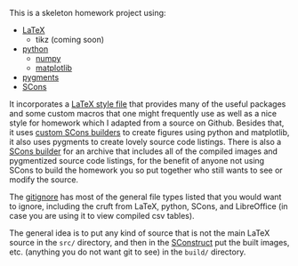 This is a skeleton homework project using:
- [LaTeX](www.latex-project.org)
  - tikz (coming soon)
- [python](www.python.org)
  - [numpy](www.numpy.org)
  - [matplotlib](matplotlib.org)
- [pygments](pygments.org)
- [SCons](www.scons.org)

It incorporates a [LaTeX style file](jdaghw.sty) that provides many of the
useful packages
and some custom macros that one might frequently use as well as a nice style
for homework which I adapted from a source on Github.
Besides that, it uses [custom SCons builders](SConstruct) to create figures
using python
and matplotlib, it also uses pygments to create lovely source code
listings.
There is also a [SCons builder](SConstruct) for an archive that includes all
of the
compiled images and pygmentized source code listings, for the benefit of
anyone not using SCons to build the homework you so put together who still
wants to see or modify the source.

The [gitignore](.gitignore) has most of the general file types listed that
you would want
to ignore, including the cruft from LaTeX, python, SCons, and LibreOffice
(in case you are using it to view compiled csv tables).

The general idea is to put any kind of source that is not the main
LaTeX source in the `src/` directory, and then in the
[SConstruct](SConstruct) put the
built images, etc. (anything you do not want git to see) in the `build/`
directory.
